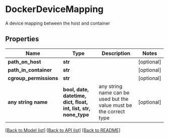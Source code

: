 # DockerDeviceMapping

A device mapping between the host and container

## Properties
Name | Type | Description | Notes
------------ | ------------- | ------------- | -------------
**path_on_host** | **str** |  | [optional] 
**path_in_container** | **str** |  | [optional] 
**cgroup_permissions** | **str** |  | [optional] 
**any string name** | **bool, date, datetime, dict, float, int, list, str, none_type** | any string name can be used but the value must be the correct type | [optional]

[[Back to Model list]](../README.md#documentation-for-models) [[Back to API list]](../README.md#documentation-for-api-endpoints) [[Back to README]](../README.md)


